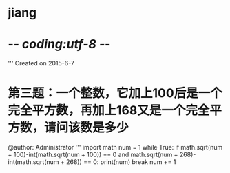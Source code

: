 # jiang
# -*- coding:utf-8 -*-
'''
Created on 2015-6-7
# 第三题：一个整数，它加上100后是一个完全平方数，再加上168又是一个完全平方数，请问该数是多少
@author: Administrator
'''
import math
num = 1
while True:
    if math.sqrt(num + 100)-int(math.sqrt(num + 100)) == 0 and math.sqrt(num + 268)-int(math.sqrt(num + 268)) == 0:
        print(num)
        break
    num += 1
